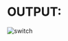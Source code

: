 # OUTPUT:

![switch](https://user-images.githubusercontent.com/77727169/113675260-ceb4f480-96d8-11eb-88d9-a56dffa3235f.png)

